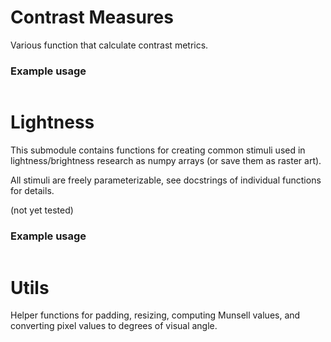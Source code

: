 # Contrast Measures
Various function that calculate contrast metrics.

### Example usage

```python

```

# Lightness
This submodule contains functions for creating common stimuli used in
lightness/brightness research as numpy arrays (or save them as raster art).

All stimuli are freely parameterizable, see docstrings of individual functions
for details.

(not yet tested)


### Example usage
```python

```

# Utils
Helper functions for padding, resizing, computing Munsell values, and
converting pixel values to degrees of visual angle.
